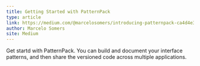 ```yaml
---
title: Getting Started with PatternPack
type: article
link: https://medium.com/@marcelosomers/introducing-patternpack-ca4d4e35b418
author: Marcelo Somers
site: Medium
---
```


Get startd with PatternPack. You can build and document your interface patterns, and then share the versioned code across multiple applications.
